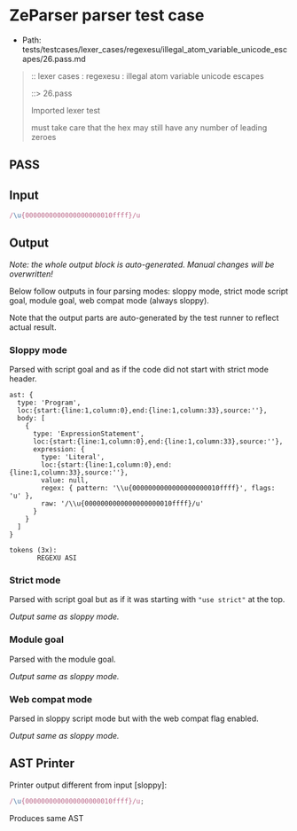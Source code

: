# ZeParser parser test case

- Path: tests/testcases/lexer_cases/regexesu/illegal_atom_variable_unicode_escapes/26.pass.md

> :: lexer cases : regexesu : illegal atom variable unicode escapes
>
> ::> 26.pass
>
> Imported lexer test
>
> must take care that the hex may still have any number of leading zeroes

## PASS

## Input

`````js
/\u{0000000000000000000010ffff}/u
`````

## Output

_Note: the whole output block is auto-generated. Manual changes will be overwritten!_

Below follow outputs in four parsing modes: sloppy mode, strict mode script goal, module goal, web compat mode (always sloppy).

Note that the output parts are auto-generated by the test runner to reflect actual result.

### Sloppy mode

Parsed with script goal and as if the code did not start with strict mode header.

`````
ast: {
  type: 'Program',
  loc:{start:{line:1,column:0},end:{line:1,column:33},source:''},
  body: [
    {
      type: 'ExpressionStatement',
      loc:{start:{line:1,column:0},end:{line:1,column:33},source:''},
      expression: {
        type: 'Literal',
        loc:{start:{line:1,column:0},end:{line:1,column:33},source:''},
        value: null,
        regex: { pattern: '\\u{0000000000000000000010ffff}', flags: 'u' },
        raw: '/\\u{0000000000000000000010ffff}/u'
      }
    }
  ]
}

tokens (3x):
       REGEXU ASI
`````

### Strict mode

Parsed with script goal but as if it was starting with `"use strict"` at the top.

_Output same as sloppy mode._

### Module goal

Parsed with the module goal.

_Output same as sloppy mode._

### Web compat mode

Parsed in sloppy script mode but with the web compat flag enabled.

_Output same as sloppy mode._

## AST Printer

Printer output different from input [sloppy]:

````js
/\u{0000000000000000000010ffff}/u;
````

Produces same AST
